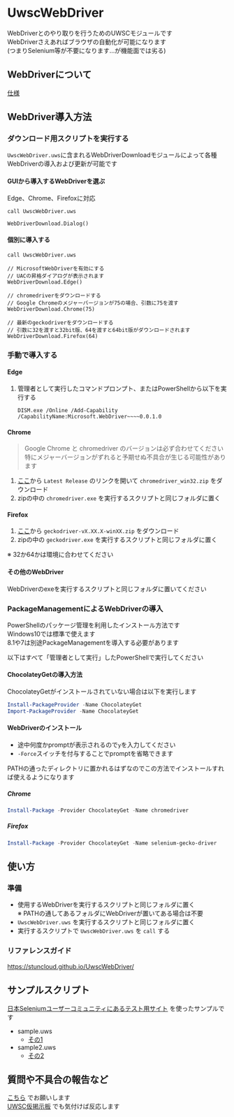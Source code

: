 UwscWebDriver
=============

WebDriverとのやり取りを行うためのUWSCモジュールです  
WebDriverさえあればブラウザの自動化が可能になります  
(つまりSelenium等が不要になります…が機能面では劣る)

WebDriverについて
-------------

[仕様](https://w3c.github.io/webdriver/)

WebDriver導入方法
-------------

### ダウンロード用スクリプトを実行する

`UwscWebDriver.uws`に含まれるWebDriverDownloadモジュールによって各種WebDriverの導入および更新が可能です

#### GUIから導入するWebDriverを選ぶ

Edge、Chrome、Firefoxに対応

```
call UwscWebDriver.uws

WebDriverDownload.Dialog()
```

#### 個別に導入する

```
call UwscWebDriver.uws

// MicrosoftWebDriverを有効にする
// UACの昇格ダイアログが表示されます
WebDriverDownload.Edge()

// chromedriverをダウンロードする
// Google Chromeのメジャーバージョンが75の場合、引数に75を渡す
WebDriverDownload.Chrome(75)

// 最新のgeckodriverをダウンロードする
// 引数に32を渡すと32bit版、64を渡すと64bit版がダウンロードされます
WebDriverDownload.Firefox(64)

```

### 手動で導入する

#### Edge

1. 管理者として実行したコマンドプロンプト、またはPowerShellから以下を実行する

    ```
    DISM.exe /Online /Add-Capability /CapabilityName:Microsoft.WebDriver~~~~0.0.1.0
    ```

#### Chrome

> Google Chrome と chromedriver のバージョンは必ず合わせてください  
> 特にメジャーバージョンがずれると予期せぬ不具合が生じる可能性があります

1. [ここ](https://sites.google.com/a/chromium.org/chromedriver/downloads)から `Latest Release` のリンクを開いて `chromedriver_win32.zip` をダウンロード
2. zipの中の `chromedriver.exe` を実行するスクリプトと同じフォルダに置く

#### Firefox

1. [ここ](https://github.com/mozilla/geckodriver/releases)から `geckodriver-vX.XX.X-winXX.zip` をダウンロード
2. zipの中の `geckodriver.exe` を実行するスクリプトと同じフォルダに置く

※ 32か64かは環境に合わせてください

#### その他のWebDriver

WebDriverのexeを実行するスクリプトと同じフォルダに置いてください

### PackageManagementによるWebDriverの導入

PowerShellのパッケージ管理を利用したインストール方法です  
Windows10では標準で使えます  
8.1や7は別途PackageManagementを導入する必要があります

以下はすべて「管理者として実行」したPowerShellで実行してください

#### ChocolateyGetの導入方法

ChocolateyGetがインストールされていない場合は以下を実行します

```PowerShell
Install-PackageProvider -Name ChocolateyGet
Import-PackageProvider -Name ChocolateyGet
```

#### WebDriverのインストール

- 途中何度かpromptが表示されるので`y`を入力してください
- `-Force`スイッチを付与することでpromptを省略できます

PATHの通ったディレクトリに置かれるはずなのでこの方法でインストールすれば使えるようになります

##### Chrome

```PowerShell
Install-Package -Provider ChocolateyGet -Name chromedriver
```

##### Firefox

```PowerShell
Install-Package -Provider ChocolateyGet -Name selenium-gecko-driver
```

使い方
------

### 準備

- 使用するWebDriverを実行するスクリプトと同じフォルダに置く  
    ※ PATHの通してあるフォルダにWebDriverが置いてある場合は不要
- `UwscWebDriver.uws` を実行するスクリプトと同じフォルダに置く
- 実行するスクリプトで `UwscWebDriver.uws` を `call` する

### リファレンスガイド

https://stuncloud.github.io/UwscWebDriver/


サンプルスクリプト
------------------

[日本Seleniumユーザーコミュニティにあるテスト用サイト](http://www.selenium.jp/test-site) を使ったサンプルです

- sample.uws
    - [その1](http://example.selenium.jp/reserveApp/)
- sample2.uws
    - [その2](http://example.selenium.jp/reserveApp_Renewal/)

質問や不具合の報告など
----------------------

[こちら](https://github.com/stuncloud/UwscWebDriver/issues) でお願いします  
[UWSC仮掲示板](http://www3.rocketbbs.com/601/siromasa.html) でも気付けば反応します
